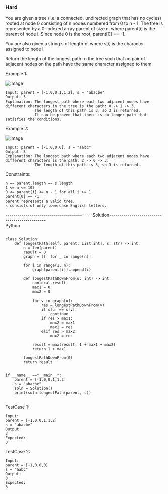### Hard

You are given a tree (i.e. a connected, undirected graph that has no cycles) rooted at node 0 consisting of n nodes numbered from 0 to n - 1. The tree is represented by a 0-indexed array parent of size n, where parent[i] is the parent of node i. Since node 0 is the root, parent[0] == -1.

You are also given a string s of length n, where s[i] is the character assigned to node i.

Return the length of the longest path in the tree such that no pair of adjacent nodes on the path have the same character assigned to them.

 
Example 1:

![image](https://user-images.githubusercontent.com/22728867/212386004-665dc371-49bc-421a-86c8-a10f3f656aea.png)

```
Input: parent = [-1,0,0,1,1,2], s = "abacbe"
Output: 3
Explanation: The longest path where each two adjacent nodes have different characters in the tree is the path: 0 -> 1 -> 3. 
             The length of this path is 3, so 3 is returned.
             It can be proven that there is no longer path that satisfies the conditions. 
```

Example 2:

![image](https://user-images.githubusercontent.com/22728867/212386058-da45cd31-5764-4b4d-8eac-aedaee406ca9.png)

```
Input: parent = [-1,0,0,0], s = "aabc"
Output: 3
Explanation: The longest path where each two adjacent nodes have different characters is the path: 2 -> 0 -> 3. 
             The length of this path is 3, so 3 is returned.
``` 

Constraints:
```
n == parent.length == s.length
1 <= n <= 105
0 <= parent[i] <= n - 1 for all i >= 1
parent[0] == -1
parent represents a valid tree.
s consists of only lowercase English letters.
```

-------------------------------------------Solution---------------------------------------------- <br/>
Python

```

class Solution:
    def longestPath(self, parent: List[int], s: str) -> int:
        n = len(parent)
        result = 0
        graph = [[] for _ in range(n)]

        for i in range(1, n):
            graph[parent[i]].append(i)

        def longestPathDownFrom(u: int) -> int:
            nonlocal result
            max1 = 0
            max2 = 0

            for v in graph[u]:
                res = longestPathDownFrom(v)
                if s[u] == s[v]:
                    continue
                if res > max1:
                    max2 = max1
                    max1 = res
                elif res > max2:
                    max2 = res

            result = max(result, 1 + max1 + max2)
            return 1 + max1

        longestPathDownFrom(0)
        return result
        

if __name__ =="__main__":
    parent = [-1,0,0,1,1,2]
    s = "abacbe"
    soln = Solution()
    print(soln.longestPath(parent, s))
    
```

TestCase 1:
```
Input:
parent = [-1,0,0,1,1,2]
s = "abacbe"
Output:
3
Expected:
3
```

TestCase 2:
```
Input:
parent = [-1,0,0,0]
s = "aabc"
Output:
3
Expected:
3
```


